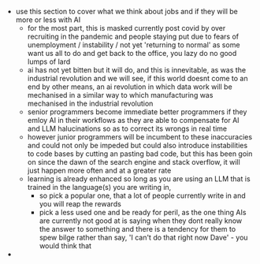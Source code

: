 - use this section to cover what we think about jobs and if they will be more or less with AI
	- for the most part, this is masked currently post covid by over recruiting in the pandemic and people staying put due to fears of unemployment / instability / not yet 'returning to normal' as some want us all to do and get back to the office, you lazy do no good lumps of lard
	- ai has not yet bitten but it will do, and this is innevitable, as was the industrial revolution and we will see, if this world doesnt come to an end by other means, an ai revolution in which data work will be mechanised in a similar way to which manufacturing was mechanised in the industrial revolution
	- senior programmers become immediate better programmers if they emloy AI in their workflows as they are able to compensate for AI and LLM halucinations so as to correct its wrongs in real time
	- however junior programmers will be incumbent to these inaccuracies and could not only be impeded but could also introduce instabilities to code bases by cutting an pasting bad code, but this has been goin on since the dawn of the search engine and stack overflow, it will just happen more often and at a greater rate
	- learning is already enhanced so long as you are using an LLM that is trained in the language(s) you are writing in,
		- so pick a popular one, that a lot of people currently write in and you will reap the rewards
		- pick a less used one and be ready for peril, as the one thing AIs are currently not good at is saying when they dont really know the answer to something and there is a tendency for them to spew bilge rather than say, 'I can't do that right now Dave' - you would think that
-